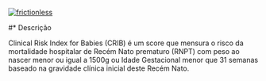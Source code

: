 [![frictionless](https://github.com/fhemig/CRIB/actions/workflows/frictionless.yaml/badge.svg)](https://github.com/fhemig/CRIB/actions/workflows/frictionless.yaml)

#* Descrição

Clinical Risk Index for Babies (CRIB) é um score que mensura o risco da mortalidade hospitalar de Recém Nato prematuro (RNPT) com peso ao nascer menor ou igual a 1500g ou Idade Gestacional menor que 31 semanas baseado na gravidade clínica inicial deste Recém Nato.